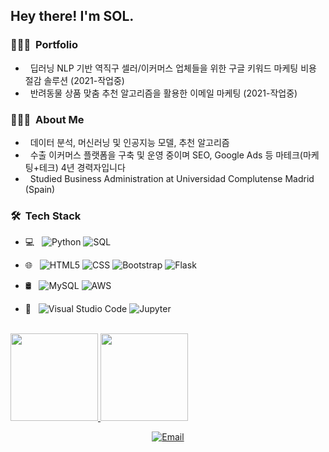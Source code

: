 <h2> Hey there! I'm SOL.</h2>

<h3> 👨🏻‍💻 &nbsp;Portfolio </h3>

- &nbsp; 딥러닝 NLP 기반 역직구 셀러/이커머스 업체들을 위한 구글 키워드 마케팅 비용 절감 솔루션 (2021-작업중)
- &nbsp; 반려동물 상품 맞춤 추천 알고리즘을 활용한 이메일 마케팅 (2021-작업중)

<h3> 👨🏻‍💻 &nbsp;About Me </h3>

- &nbsp; 데이터 분석, 머신러닝 및 인공지능 모델, 추천 알고리즘
- &nbsp; 수출 이커머스 플랫폼을 구축 및 운영 중이며 SEO, Google Ads 등 마테크(마케팅+테크) 4년 경력자입니다
- &nbsp; Studied Business Administration at Universidad Complutense Madrid (Spain)

<h3> 🛠 &nbsp;Tech Stack</h3>

- 💻 &nbsp;
  ![Python](https://img.shields.io/badge/-Python-333333?style=flat&logo=python)
  ![SQL](https://img.shields.io/badge/-Sql-333333?style=flat&logo=sql)

- 🌐 &nbsp;
  ![HTML5](https://img.shields.io/badge/-HTML5-333333?style=flat&logo=HTML5)
  ![CSS](https://img.shields.io/badge/-CSS-333333?style=flat&logo=CSS3&logoColor=1572B6)
  ![Bootstrap](https://img.shields.io/badge/-Bootstrap-333333?style=flat&logo=bootstrap&logoColor=563D7C)
  ![Flask](https://img.shields.io/badge/-Flask-333333?style=flat&logo=flask)

- 🛢 &nbsp;
  ![MySQL](https://img.shields.io/badge/-MySQL-333333?style=flat&logo=mysql)
  ![AWS](https://img.shields.io/badge/-AWS-333333?style=flat&logo=aws)
- 🔧 &nbsp;
  ![Visual Studio Code](https://img.shields.io/badge/-Visual%20Studio%20Code-333333?style=flat&logo=visual-studio-code&logoColor=007ACC)
  ![Jupyter](https://img.shields.io/badge/-Jupyter%20Notebook-333333?style=flat&logo=jupyter-notebook&logoColor=007ACC)

<br/>

<a href="https://github.com/solleedata">
  <img height="140em" src="https://github-readme-stats.vercel.app/api?username=solleedata&theme=buefy&show_icons=true" />
  <img height="140em" src="https://github-readme-stats.vercel.app/api/top-langs/?username=solleedata&theme=buefy&layout=compact" />
</a>

<br/>

<p align="center">
<a href="mailto:solleedata@gmail.com"><img alt="Email" src="https://img.shields.io/badge/Email-solleedata@gmail.com-blue?style=flat-square&logo=gmail"></a>
</p>
